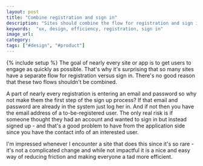 ```yaml
---
layout: post
title: "Combine registration and sign in"
description: "Sites should combine the flow for registration and sign in. There's no need to keep them separate."
keywords:  "ux, design, efficiency, registration, sign in"
image_url: 
category: 
tags: ["#design", "#product"]
---
```

{% include setup %}
The goal of nearly every site or app is to get users to engage as quickly as possible. That's why it's surprising that so many sites have a separate flow for registration versus sign in. There's no good reason that these two flows shouldn't be combined.

A part of nearly every registration is entering an email and password so why not make them the first step of the sign up process? If that email and password are already in the system just log her in. And if not then you have the email address of a to-be-registered user. The only real risk is if someone thought they had an account and wanted to sign in but instead signed up - and that's a good problem to have from the application side since you have the contact info of an interested user.

I'm impressed whenever I encounter a site that does this since it's so rare - it's not a complicated change and while not impactful it is a nice and easy way of reducing friction and making everyone a tad more efficient.
